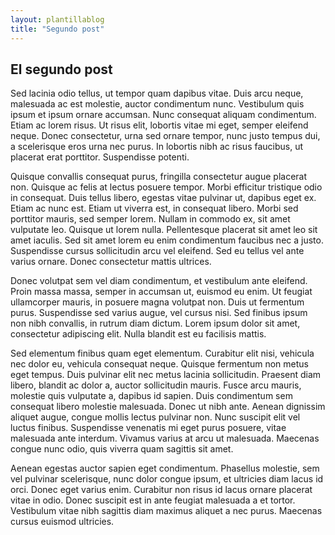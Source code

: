 ```yaml
---
layout: plantillablog
title: "Segundo post"
---
```

## El segundo post
Sed lacinia odio tellus, ut tempor quam dapibus vitae. Duis arcu neque, malesuada ac est molestie, auctor condimentum nunc. Vestibulum quis ipsum et ipsum ornare accumsan. Nunc consequat aliquam condimentum. Etiam ac lorem risus. Ut risus elit, lobortis vitae mi eget, semper eleifend neque. Donec consectetur, urna sed ornare tempor, nunc justo tempus dui, a scelerisque eros urna nec purus. In lobortis nibh ac risus faucibus, ut placerat erat porttitor. Suspendisse potenti.

Quisque convallis consequat purus, fringilla consectetur augue placerat non. Quisque ac felis at lectus posuere tempor. Morbi efficitur tristique odio in consequat. Duis tellus libero, egestas vitae pulvinar ut, dapibus eget ex. Etiam ac nunc est. Etiam ut viverra est, in consequat libero. Morbi sed porttitor mauris, sed semper lorem. Nullam in commodo ex, sit amet vulputate leo. Quisque ut lorem nulla. Pellentesque placerat sit amet leo sit amet iaculis. Sed sit amet lorem eu enim condimentum faucibus nec a justo. Suspendisse cursus sollicitudin arcu vel eleifend. Sed eu tellus vel ante varius ornare. Donec consectetur mattis ultrices.

Donec volutpat sem vel diam condimentum, et vestibulum ante eleifend. Proin massa massa, semper in accumsan ut, euismod eu enim. Ut feugiat ullamcorper mauris, in posuere magna volutpat non. Duis ut fermentum purus. Suspendisse sed varius augue, vel cursus nisi. Sed finibus ipsum non nibh convallis, in rutrum diam dictum. Lorem ipsum dolor sit amet, consectetur adipiscing elit. Nulla blandit est eu facilisis mattis.

Sed elementum finibus quam eget elementum. Curabitur elit nisi, vehicula nec dolor eu, vehicula consequat neque. Quisque fermentum non metus eget tempus. Duis pulvinar elit nec metus lacinia sollicitudin. Praesent diam libero, blandit ac dolor a, auctor sollicitudin mauris. Fusce arcu mauris, molestie quis vulputate a, dapibus id sapien. Duis condimentum sem consequat libero molestie malesuada. Donec ut nibh ante. Aenean dignissim aliquet augue, congue mollis lectus pulvinar non. Nunc suscipit elit vel luctus finibus. Suspendisse venenatis mi eget purus posuere, vitae malesuada ante interdum. Vivamus varius at arcu ut malesuada. Maecenas congue nunc odio, quis viverra quam sagittis sit amet.

Aenean egestas auctor sapien eget condimentum. Phasellus molestie, sem vel pulvinar scelerisque, nunc dolor congue ipsum, et ultricies diam lacus id orci. Donec eget varius enim. Curabitur non risus id lacus ornare placerat vitae in odio. Donec suscipit est in ante feugiat malesuada a et tortor. Vestibulum vitae nibh sagittis diam maximus aliquet a nec purus. Maecenas cursus euismod ultricies. 
